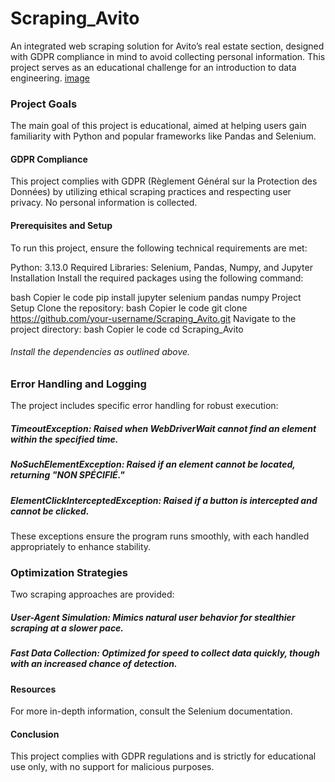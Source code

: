 # Scraping_Avito
An integrated web scraping solution for Avito’s real estate section, designed with GDPR compliance in mind to avoid collecting personal information. This project serves as an educational challenge for an introduction to data engineering.
 [image](https://github.com/user-attachments/assets/efe15ffa-8004-4ee0-a62f-cb09aec8f6de)

### Project Goals
The main goal of this project is educational, aimed at helping users gain familiarity with Python and popular frameworks like Pandas and Selenium.

#### GDPR Compliance
This project complies with GDPR (Règlement Général sur la Protection des Données) by utilizing ethical scraping practices and respecting user privacy. No personal information is collected.

#### Prerequisites and Setup
To run this project, ensure the following technical requirements are met:

Python: 3.13.0
Required Libraries: Selenium, Pandas, Numpy, and Jupyter
Installation
Install the required packages using the following command:

bash
Copier le code
pip install jupyter selenium pandas numpy
Project Setup
Clone the repository:
bash
Copier le code
git clone https://github.com/your-username/Scraping_Avito.git
Navigate to the project directory:
bash
Copier le code
cd Scraping_Avito
###### Install the dependencies as outlined above.
### Error Handling and Logging
The project includes specific error handling for robust execution:

##### TimeoutException: Raised when WebDriverWait cannot find an element within the specified time.
##### NoSuchElementException: Raised if an element cannot be located, returning "NON SPÉCIFIÉ."
##### ElementClickInterceptedException: Raised if a button is intercepted and cannot be clicked.
These exceptions ensure the program runs smoothly, with each handled appropriately to enhance stability.

### Optimization Strategies
Two scraping approaches are provided:

##### User-Agent Simulation: Mimics natural user behavior for stealthier scraping at a slower pace.
##### Fast Data Collection: Optimized for speed to collect data quickly, though with an increased chance of detection.
#### Resources
For more in-depth information, consult the Selenium documentation.

#### Conclusion
This project complies with GDPR regulations and is strictly for educational use only, with no support for malicious purposes.

